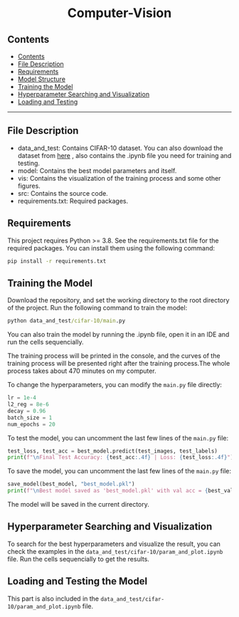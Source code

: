 <h1 align="center">Computer-Vision</h1>

## Contents
- [Contents](#contents)
- [File Description](#file-description)
- [Requirements](#requirements)
- [Model Structure](#structure)
- [Training the Model](#training-the-model)
- [Hyperparameter Searching and Visualization](#hyperparameter-searching-and-vis)
- [Loading and Testing](#loading-and-testing)

***

## File Description
- data_and_test: Contains CIFAR-10 dataset. You can also download the dataset from [here](https://www.cs.toronto.edu/~kriz/cifar-100-python.tar.gz) , also contains the .ipynb file you need for training and testing.
- model: Contains the best model parameters and itself.
- vis: Contains the visualization of the training process and some other figures.
- src: Contains the source code.
- requirements.txt: Required packages.



## Requirements
This project requires Python >= 3.8. See the requirements.txt file for the required packages. You can install them using the following command:

```cmd
pip install -r requirements.txt
```

## Training the Model
Download the repository, and set the working directory to the root directory of the project. Run the following command to train the model:

```cmd
python data_and_test/cifar-10/main.py
```
You can also train the model by running the .ipynb file, open it in an IDE and run the cells sequencially.

The training process will be printed in the console, and the curves of the training process will be presented right after the training process.The whole process takes about 470 minutes on my computer.

To change the hyperparameters, you can modify the `main.py` file directly:

```python
lr = 1e-4
l2_reg = 8e-6
decay = 0.96
batch_size = 1
num_epochs = 20
```

To test the model, you can uncomment the last few lines of the `main.py` file:

```python
test_loss, test_acc = best_model.predict(test_images, test_labels)
print(f"\nFinal Test Accuracy: {test_acc:.4f} | Loss: {test_loss:.4f}")
```

To save the model, you can uncomment the last few lines of the `main.py` file:

```python
save_model(best_model, "best_model.pkl")
print(f"\nBest model saved as 'best_model.pkl' with val acc = {best_val_acc:.4f}")
```

The model will be saved in the current directory.

## Hyperparameter Searching and Visualization
To search for the best hyperparameters and visualize the result, you can check the examples in the `data_and_test/cifar-10/param_and_plot.ipynb` file. Run the cells sequencially to get the results.


## Loading and Testing the Model
This part is also included in the  `data_and_test/cifar-10/param_and_plot.ipynb` file.
